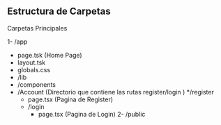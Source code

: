 ## Estructura de Carpetas 

Carpetas Principales 

1- /app 
   * page.tsk (Home Page)
   * layout.tsk 
   * globals.css
   * /lib
   * /components
   * /Account (Directorio que contiene las rutas register/login )
     */register 
       * page.tsx (Pagina de Register)
     * /login
       * page.tsx (Pagina de Login)
2- /public